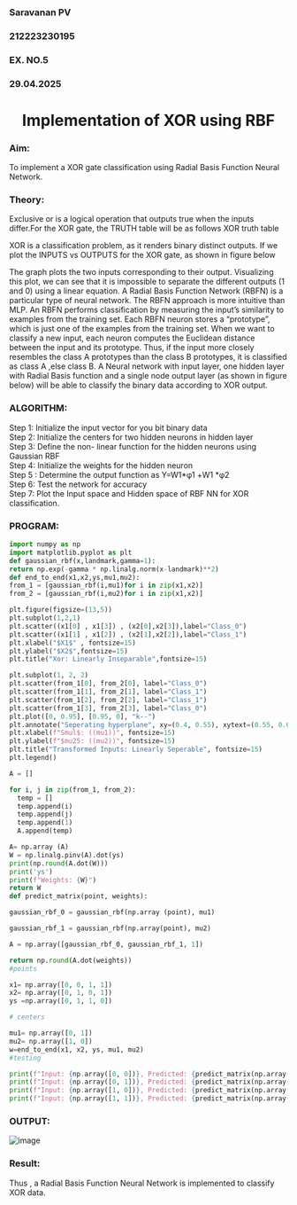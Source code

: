 <H3>Saravanan PV</H3>
<H3>212223230195</H3>
<H3>EX. NO.5</H3>
<H3>29.04.2025</H3>
<H1 ALIGN =CENTER>Implementation of XOR  using RBF</H1>
<H3>Aim:</H3>
To implement a XOR gate classification using Radial Basis Function  Neural Network.

<H3>Theory:</H3>
<P>Exclusive or is a logical operation that outputs true when the inputs differ.For the XOR gate, the TRUTH table will be as follows XOR truth table </P>

<P>XOR is a classification problem, as it renders binary distinct outputs. If we plot the INPUTS vs OUTPUTS for the XOR gate, as shown in figure below </P>




<P>The graph plots the two inputs corresponding to their output. Visualizing this plot, we can see that it is impossible to separate the different outputs (1 and 0) using a linear equation.
A Radial Basis Function Network (RBFN) is a particular type of neural network. The RBFN approach is more intuitive than MLP. An RBFN performs classification by measuring the input’s similarity to examples from the training set. Each RBFN neuron stores a “prototype”, which is just one of the examples from the training set. When we want to classify a new input, each neuron computes the Euclidean distance between the input and its prototype. Thus, if the input more closely resembles the class A prototypes than the class B prototypes, it is classified as class A ,else class B.
A Neural network with input layer, one hidden layer with Radial Basis function and a single node output layer (as shown in figure below) will be able to classify the binary data according to XOR output.
</P>





<H3>ALGORITHM:</H3>
Step 1: Initialize the input  vector for you bit binary data<Br>
Step 2: Initialize the centers for two hidden neurons in hidden layer<Br>
Step 3: Define the non- linear function for the hidden neurons using Gaussian RBF<br>
Step 4: Initialize the weights for the hidden neuron <br>
Step 5 : Determine the output  function as 
                 Y=W1*φ1 +W1 *φ2 <br>
Step 6: Test the network for accuracy<br>
Step 7: Plot the Input space and Hidden space of RBF NN for XOR classification.

<H3>PROGRAM:</H3>
  
  
  ```python
import numpy as np
import matplotlib.pyplot as plt
def gaussian_rbf(x,landmark,gamma=1):
  return np.exp(-gamma * np.linalg.norm(x-landmark)**2)
def end_to_end(x1,x2,ys,mu1,mu2):
  from_1 = [gaussian_rbf(i,mu1)for i in zip(x1,x2)]
  from_2 = [gaussian_rbf(i,mu2)for i in zip(x1,x2)]

  plt.figure(figsize=(13,5))
  plt.subplot(1,2,1)
  plt.scatter((x1[0] , x1[3]) , (x2[0],x2[3]),label="Class_0")
  plt.scatter((x1[1] , x1[2]) , (x2[1],x2[2]),label="Class_1")
  plt.xlabel("$X1$" , fontsize=15)
  plt.ylabel("$X2$",fontsize=15)
  plt.title("Xor: Linearly Inseparable",fontsize=15)

  plt.subplot(1, 2, 2)
  plt.scatter(from_1[0], from_2[0], label="Class_0")
  plt.scatter(from_1[1], from_2[1], label="Class_1")
  plt.scatter(from_1[2], from_2[2], label="Class_1")
  plt.scatter(from_1[3], from_2[3], label="Class_0")
  plt.plot([0, 0.95], [0.95, 0], "k--")
  plt.annotate("Seperating hyperplane", xy=(0.4, 0.55), xytext=(0.55, 0.66),arrowprops =dict(facecolor='black', shrink=0.05))
  plt.xlabel(f"Smul$: ((mu1))", fontsize=15)
  plt.ylabel(f"$mu25: ((mu2))", fontsize=15)
  plt.title("Transformed Inputs: Linearly Seperable", fontsize=15)
  plt.legend()

  A = []

  for i, j in zip(from_1, from_2):
    temp = []
    temp.append(i)
    temp.append(j)
    temp.append(1)
    A.append(temp)

  A= np.array (A)
  W = np.linalg.pinv(A).dot(ys)  
  print(np.round(A.dot(W)))
  print('ys')
  print(f"Weights: {W}")
  return W
def predict_matrix(point, weights):

  gaussian_rbf_0 = gaussian_rbf(np.array (point), mu1)

  gaussian_rbf_1 = gaussian_rbf(np.array(point), mu2)

  A = np.array([gaussian_rbf_0, gaussian_rbf_1, 1])

  return np.round(A.dot(weights))
#points

x1= np.array([0, 0, 1, 1])
x2= np.array([0, 1, 0, 1])
ys =np.array([0, 1, 1, 0])

# centers

mu1= np.array([0, 1])
mu2= np.array([1, 0])
w=end_to_end(x1, x2, ys, mu1, mu2)
#testing

print(f"Input: {np.array([0, 0])}, Predicted: {predict_matrix(np.array([0, 0]), w)}")
print(f"Input: {np.array([0, 1])}, Predicted: {predict_matrix(np.array([0, 1]), w)}")
print(f"Input: {np.array([1, 0])}, Predicted: {predict_matrix(np.array([1, 0]), w)}")
print(f"Input: {np.array([1, 1])}, Predicted: {predict_matrix(np.array([1, 1]), w)}")
  ```

<H3>OUTPUT:</H3>

![image](https://github.com/user-attachments/assets/11c32811-83ed-4192-9fbc-8d9eef350b41)


<H3>Result:</H3>
Thus , a Radial Basis Function Neural Network is implemented to classify XOR data.
